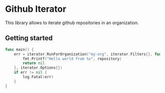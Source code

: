 # Github Iterator

This library allows to iterate github repositories in an organization.

## Getting started

```go
func main() {
	err = iterator.RunForOrganization("my-org", iterator.Filters{}, func(repository string, exec exec.Execer) error {
        fmt.Printf("Hello world from %s", repository)
		return nil
	}, iterator.Options{})
	if err != nil {
		log.Fatal(err)
	}
}
```
